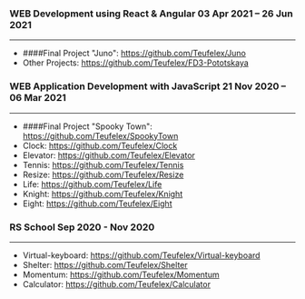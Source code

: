 ### WEB Development using React & Angular 03 Apr 2021 – 26 Jun 2021  
***
  + ####Final Project "Juno": https://github.com/Teufelex/Juno
  + Other Projects: https://github.com/Teufelex/FD3-Pototskaya 

### WEB Application Development with JavaScript 21 Nov 2020 – 06 Mar 2021  
*** 
  + ####Final Project "Spooky Town": https://github.com/Teufelex/SpookyTown
  + Clock: https://github.com/Teufelex/Clock
  + Elevator: https://github.com/Teufelex/Elevator
  + Tennis: https://github.com/Teufelex/Tennis
  + Resize: https://github.com/Teufelex/Resize
  + Life: https://github.com/Teufelex/Life
  + Knight: https://github.com/Teufelex/Knight
  + Eight: https://github.com/Teufelex/Eight 

### RS School Sep 2020 - Nov 2020 
*** 
  + Virtual-keyboard: https://github.com/Teufelex/Virtual-keyboard
  + Shelter: https://github.com/Teufelex/Shelter
  + Momentum: https://github.com/Teufelex/Momentum 
  + Calculator: https://github.com/Teufelex/Calculator
